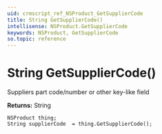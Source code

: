 ```yaml
---
uid: crmscript_ref_NSProduct_GetSupplierCode
title: String GetSupplierCode()
intellisense: NSProduct.GetSupplierCode
keywords: NSProduct, GetSupplierCode
so.topic: reference
---
```


# String GetSupplierCode()

Suppliers part code/number or other key-like field

**Returns:** String

```crmscript
NSProduct thing;
String supplierCode  = thing.GetSupplierCode();
```


